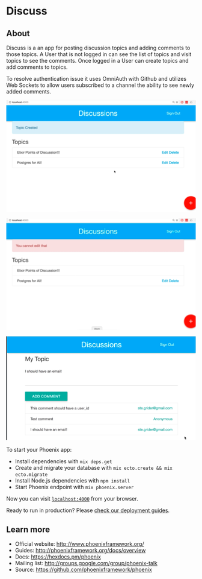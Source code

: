 # Discuss

## About

Discuss is a an app for posting discussion topics and adding comments to those topics. A User that is not logged in can see the list of topics and visit topics to see the comments. Once logged in a User can create topics and add comments to topics. 

To resolve authentication issue it uses OmniAuth with Github and utilizes Web Sockets to allow users subscribed to a channel the ability to see newly added comments.

![Create a Topic](create_topic.png)

![Not Permitted to Edit](cannot_edit.png)

![Comments Display User](comments_email.png)

To start your Phoenix app:

  * Install dependencies with `mix deps.get`
  * Create and migrate your database with `mix ecto.create && mix ecto.migrate`
  * Install Node.js dependencies with `npm install`
  * Start Phoenix endpoint with `mix phoenix.server`

Now you can visit [`localhost:4000`](http://localhost:4000) from your browser.

Ready to run in production? Please [check our deployment guides](http://www.phoenixframework.org/docs/deployment).

## Learn more

  * Official website: http://www.phoenixframework.org/
  * Guides: http://phoenixframework.org/docs/overview
  * Docs: https://hexdocs.pm/phoenix
  * Mailing list: http://groups.google.com/group/phoenix-talk
  * Source: https://github.com/phoenixframework/phoenix
